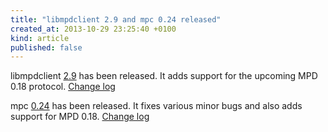 ```yaml
---
title: "libmpdclient 2.9 and mpc 0.24 released"
created_at: 2013-10-29 23:25:40 +0100
kind: article
published: false
---
```


libmpdclient
[2.9](/download/libmpdclient/2/libmpdclient-2.9.tar.xz)
has been released.  It adds support for the upcoming MPD 0.18
protocol.
[Change log](https://raw.githubusercontent.com/MusicPlayerDaemon/libmpdclient/v2.9/NEWS)

mpc [0.24](/download/mpc/0/mpc-0.24.tar.xz) has
been released.  It fixes various minor bugs and also adds support for
MPD 0.18.
[Change log](https://raw.githubusercontent.com/MusicPlayerDaemon/mpc/v0.24/NEWS)
